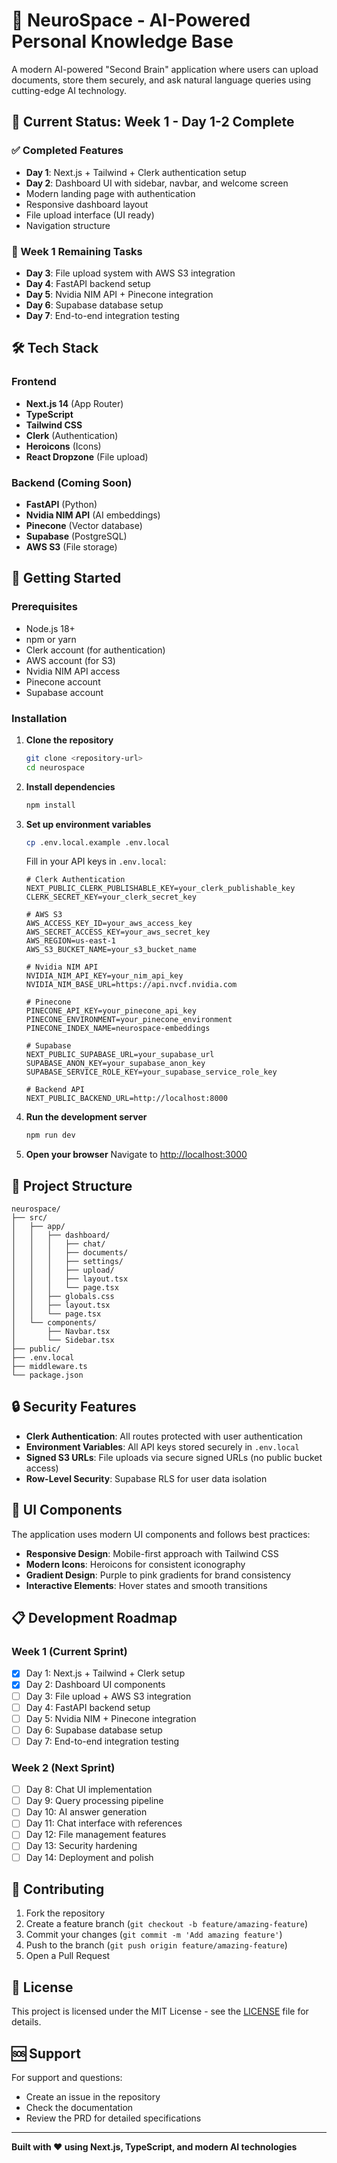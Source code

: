 # 🧠 NeuroSpace - AI-Powered Personal Knowledge Base

A modern AI-powered "Second Brain" application where users can upload documents, store them securely, and ask natural language queries using cutting-edge AI technology.

## 🚀 Current Status: Week 1 - Day 1-2 Complete

### ✅ Completed Features
- **Day 1**: Next.js + Tailwind + Clerk authentication setup
- **Day 2**: Dashboard UI with sidebar, navbar, and welcome screen
- Modern landing page with authentication
- Responsive dashboard layout
- File upload interface (UI ready)
- Navigation structure

### 🎯 Week 1 Remaining Tasks
- **Day 3**: File upload system with AWS S3 integration
- **Day 4**: FastAPI backend setup
- **Day 5**: Nvidia NIM API + Pinecone integration
- **Day 6**: Supabase database setup
- **Day 7**: End-to-end integration testing

## 🛠 Tech Stack

### Frontend
- **Next.js 14** (App Router)
- **TypeScript**
- **Tailwind CSS**
- **Clerk** (Authentication)
- **Heroicons** (Icons)
- **React Dropzone** (File upload)

### Backend (Coming Soon)
- **FastAPI** (Python)
- **Nvidia NIM API** (AI embeddings)
- **Pinecone** (Vector database)
- **Supabase** (PostgreSQL)
- **AWS S3** (File storage)

## 🚀 Getting Started

### Prerequisites
- Node.js 18+ 
- npm or yarn
- Clerk account (for authentication)
- AWS account (for S3)
- Nvidia NIM API access
- Pinecone account
- Supabase account

### Installation

1. **Clone the repository**
   ```bash
   git clone <repository-url>
   cd neurospace
   ```

2. **Install dependencies**
   ```bash
   npm install
   ```

3. **Set up environment variables**
   ```bash
   cp .env.local.example .env.local
   ```
   
   Fill in your API keys in `.env.local`:
   ```env
   # Clerk Authentication
   NEXT_PUBLIC_CLERK_PUBLISHABLE_KEY=your_clerk_publishable_key
   CLERK_SECRET_KEY=your_clerk_secret_key
   
   # AWS S3
   AWS_ACCESS_KEY_ID=your_aws_access_key
   AWS_SECRET_ACCESS_KEY=your_aws_secret_key
   AWS_REGION=us-east-1
   AWS_S3_BUCKET_NAME=your_s3_bucket_name
   
   # Nvidia NIM API
   NVIDIA_NIM_API_KEY=your_nim_api_key
   NVIDIA_NIM_BASE_URL=https://api.nvcf.nvidia.com
   
   # Pinecone
   PINECONE_API_KEY=your_pinecone_api_key
   PINECONE_ENVIRONMENT=your_pinecone_environment
   PINECONE_INDEX_NAME=neurospace-embeddings
   
   # Supabase
   NEXT_PUBLIC_SUPABASE_URL=your_supabase_url
   SUPABASE_ANON_KEY=your_supabase_anon_key
   SUPABASE_SERVICE_ROLE_KEY=your_supabase_service_role_key
   
   # Backend API
   NEXT_PUBLIC_BACKEND_URL=http://localhost:8000
   ```

4. **Run the development server**
   ```bash
   npm run dev
   ```

5. **Open your browser**
   Navigate to [http://localhost:3000](http://localhost:3000)

## 📁 Project Structure

```
neurospace/
├── src/
│   ├── app/
│   │   ├── dashboard/
│   │   │   ├── chat/
│   │   │   ├── documents/
│   │   │   ├── settings/
│   │   │   ├── upload/
│   │   │   ├── layout.tsx
│   │   │   └── page.tsx
│   │   ├── globals.css
│   │   ├── layout.tsx
│   │   └── page.tsx
│   └── components/
│       ├── Navbar.tsx
│       └── Sidebar.tsx
├── public/
├── .env.local
├── middleware.ts
└── package.json
```

## 🔒 Security Features

- **Clerk Authentication**: All routes protected with user authentication
- **Environment Variables**: All API keys stored securely in `.env.local`
- **Signed S3 URLs**: File uploads via secure signed URLs (no public bucket access)
- **Row-Level Security**: Supabase RLS for user data isolation

## 🎨 UI Components

The application uses modern UI components and follows best practices:
- **Responsive Design**: Mobile-first approach with Tailwind CSS
- **Modern Icons**: Heroicons for consistent iconography
- **Gradient Design**: Purple to pink gradients for brand consistency
- **Interactive Elements**: Hover states and smooth transitions

## 📋 Development Roadmap

### Week 1 (Current Sprint)
- [x] Day 1: Next.js + Tailwind + Clerk setup
- [x] Day 2: Dashboard UI components
- [ ] Day 3: File upload + AWS S3 integration
- [ ] Day 4: FastAPI backend setup
- [ ] Day 5: Nvidia NIM + Pinecone integration
- [ ] Day 6: Supabase database setup
- [ ] Day 7: End-to-end integration testing

### Week 2 (Next Sprint)
- [ ] Day 8: Chat UI implementation
- [ ] Day 9: Query processing pipeline
- [ ] Day 10: AI answer generation
- [ ] Day 11: Chat interface with references
- [ ] Day 12: File management features
- [ ] Day 13: Security hardening
- [ ] Day 14: Deployment and polish

## 🤝 Contributing

1. Fork the repository
2. Create a feature branch (`git checkout -b feature/amazing-feature`)
3. Commit your changes (`git commit -m 'Add amazing feature'`)
4. Push to the branch (`git push origin feature/amazing-feature`)
5. Open a Pull Request

## 📄 License

This project is licensed under the MIT License - see the [LICENSE](LICENSE) file for details.

## 🆘 Support

For support and questions:
- Create an issue in the repository
- Check the documentation
- Review the PRD for detailed specifications

---

**Built with ❤️ using Next.js, TypeScript, and modern AI technologies**
